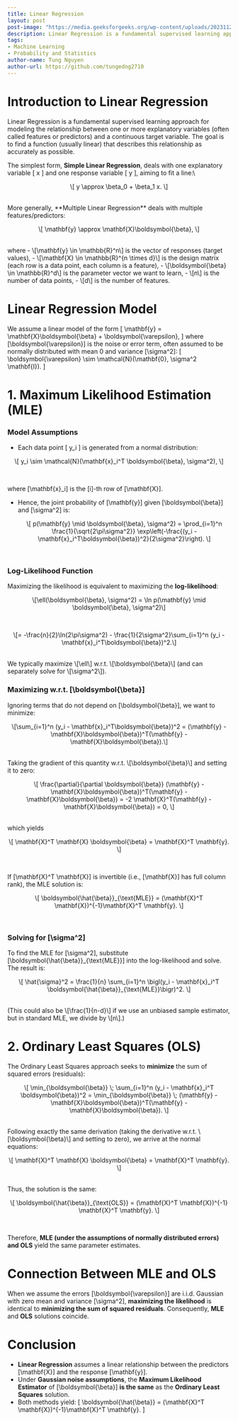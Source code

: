 ```yaml
---
title: Linear Regression
layout: post
post-image: "https://media.geeksforgeeks.org/wp-content/uploads/20231129130431/11111111.png"
description: Linear Regression is a fundamental supervised learning approach for modeling the relationship between one or more explanatory variables (often called features or predictors) and a continuous target variable. The goal is to find a function (usually linear) that describes this relationship as accurately as possible.
tags:
- Machine Learning
- Probability and Statistics
author-name: Tung Nguyen
author-url: https://github.com/tungedng2710
---
```



# Introduction to Linear Regression

Linear Regression is a fundamental supervised learning approach for modeling the relationship between one or more explanatory variables (often called features or predictors) and a continuous target variable. The goal is to find a function (usually linear) that describes this relationship as accurately as possible.

The simplest form, **Simple Linear Regression**, deals with one explanatory variable \[ x \] and one response variable \[ y \], aiming to fit a line:\
<p style="text-align: center;">
\[
y \approx \beta_0 + \beta_1 x.
\] </p> <br>
More generally, **Multiple Linear Regression** deals with multiple features/predictors:
 <p style="text-align: center;"> \[
\mathbf{y} \approx \mathbf{X}\boldsymbol{\beta},
\] </p> <br>
where
- \[\mathbf{y} \in \mathbb{R}^n\] is the vector of responses (target values),
- \[\mathbf{X} \in \mathbb{R}^{n \times d}\] is the design matrix (each row is a data point, each column is a feature),
- \[\boldsymbol{\beta} \in \mathbb{R}^d\] is the parameter vector we want to learn,
- \[n\] is the number of data points,
- \[d\] is the number of features.


# Linear Regression Model

We assume a linear model of the form
\[
\mathbf{y} = \mathbf{X}\boldsymbol{\beta} + \boldsymbol{\varepsilon},
\]
where \[\boldsymbol{\varepsilon}\] is the noise or error term, often assumed to be normally distributed with mean 0 and variance \[\sigma^2\]:
\[
\boldsymbol{\varepsilon} \sim \mathcal{N}(\mathbf{0}, \sigma^2 \mathbf{I}).
\]


# 1. Maximum Likelihood Estimation (MLE)

### Model Assumptions
- Each data point \[ y_i \] is generated from a normal distribution:
<p style="text-align: center;">
  \[
  y_i \sim \mathcal{N}(\mathbf{x}_i^T \boldsymbol{\beta}, \sigma^2),
  \] </p> <br>

where \[\mathbf{x}_i\] is the \[i\]-th row of \[\mathbf{X}\].

- Hence, the joint probability of \[\mathbf{y}\] given \[\boldsymbol{\beta}\] and \[\sigma^2\] is:
  <p style="text-align: center;"> \[
  p(\mathbf{y} \mid \boldsymbol{\beta}, \sigma^2)
  = \prod_{i=1}^n \frac{1}{\sqrt{2\pi\sigma^2}}
    \exp\left(-\frac{(y_i - \mathbf{x}_i^T\boldsymbol{\beta})^2}{2\sigma^2}\right).
  \] </p> <br>

### Log-Likelihood Function
Maximizing the likelihood is equivalent to maximizing the **log-likelihood**:
<p style="text-align: center;"> \[\ell(\boldsymbol{\beta}, \sigma^2) = \ln p(\mathbf{y} \mid \boldsymbol{\beta}, \sigma^2)\] </p> <br>
<p style="text-align: center;"> \[= -\frac{n}{2}\ln(2\pi\sigma^2) - \frac{1}{2\sigma^2}\sum_{i=1}^n (y_i - \mathbf{x}_i^T\boldsymbol{\beta})^2.\] </p> <br>
We typically maximize \[\ell\] w.r.t. \[\boldsymbol{\beta}\] (and can separately solve for \[\sigma^2\]).

### Maximizing w.r.t. \[\boldsymbol{\beta}\]
Ignoring terms that do not depend on \[\boldsymbol{\beta}\], we want to minimize:
<p style="text-align: center;"> \[\sum_{i=1}^n (y_i - \mathbf{x}_i^T\boldsymbol{\beta})^2 = (\mathbf{y} - \mathbf{X}\boldsymbol{\beta})^T(\mathbf{y} - \mathbf{X}\boldsymbol{\beta}).\] </p> <br>
Taking the gradient of this quantity w.r.t. \[\boldsymbol{\beta}\] and setting it to zero:

<p style="text-align: center;"> \[
\frac{\partial}{\partial \boldsymbol{\beta}}
(\mathbf{y} - \mathbf{X}\boldsymbol{\beta})^T(\mathbf{y} - \mathbf{X}\boldsymbol{\beta})
= -2 \mathbf{X}^T(\mathbf{y} - \mathbf{X}\boldsymbol{\beta}) = 0,
\] </p> <br>
which yields

<p style="text-align: center;"> \[
\mathbf{X}^T \mathbf{X} \boldsymbol{\beta} = \mathbf{X}^T \mathbf{y}.
\] </p> <br>

If \[\mathbf{X}^T \mathbf{X}\] is invertible (i.e., \[\mathbf{X}\] has full column rank), the MLE solution is:
<p style="text-align: center;"> \[
\boldsymbol{\hat{\beta}}_{\text{MLE}} = (\mathbf{X}^T \mathbf{X})^{-1}\mathbf{X}^T \mathbf{y}.
\] </p> <br>

### Solving for \[\sigma^2\]
To find the MLE for \[\sigma^2\], substitute \[\boldsymbol{\hat{\beta}}_{\text{MLE}}\] into the log-likelihood and solve. The result is:

<p style="text-align: center;"> \[
\hat{\sigma}^2 = \frac{1}{n} \sum_{i=1}^n \bigl(y_i - \mathbf{x}_i^T \boldsymbol{\hat{\beta}}_{\text{MLE}}\bigr)^2.
\] </p> <br>
(This could also be \[\frac{1}{n-d}\] if we use an unbiased sample estimator, but in standard MLE, we divide by \[n\].)


# 2. Ordinary Least Squares (OLS)

The Ordinary Least Squares approach seeks to **minimize** the sum of squared errors (residuals):
<p style="text-align: center;"> \[
\min_{\boldsymbol{\beta}} \; \sum_{i=1}^n (y_i - \mathbf{x}_i^T \boldsymbol{\beta})^2
= \min_{\boldsymbol{\beta}} \; (\mathbf{y} - \mathbf{X}\boldsymbol{\beta})^T(\mathbf{y} - \mathbf{X}\boldsymbol{\beta}).
\] </p> <br>
Following exactly the same derivation (taking the derivative w.r.t. \[\boldsymbol{\beta}\] and setting to zero), we arrive at the normal equations:
<p style="text-align: center;"> \[
\mathbf{X}^T \mathbf{X} \boldsymbol{\beta} = \mathbf{X}^T \mathbf{y}.
\] </p> <br>
Thus, the solution is the same:
<p style="text-align: center;"> \[
\boldsymbol{\hat{\beta}}_{\text{OLS}} = (\mathbf{X}^T \mathbf{X})^{-1} \mathbf{X}^T \mathbf{y}.
\] </p> <br>

Therefore, **MLE (under the assumptions of normally distributed errors) and OLS** yield the same parameter estimates.


# Connection Between MLE and OLS
When we assume the errors \[\boldsymbol{\varepsilon}\] are i.i.d. Gaussian with zero mean and variance \[\sigma^2\], **maximizing the likelihood** is identical to **minimizing the sum of squared residuals**. Consequently, **MLE** and **OLS** solutions coincide. 


# Conclusion

- **Linear Regression** assumes a linear relationship between the predictors \[\mathbf{X}\] and the response \[\mathbf{y}\].
- Under **Gaussian noise assumptions**, the **Maximum Likelihood Estimator** of \[\boldsymbol{\beta}\] **is the same** as the **Ordinary Least Squares** solution.
- Both methods yield:
  \[
  \boldsymbol{\hat{\beta}} = (\mathbf{X}^T \mathbf{X})^{-1}\mathbf{X}^T \mathbf{y}.
  \]